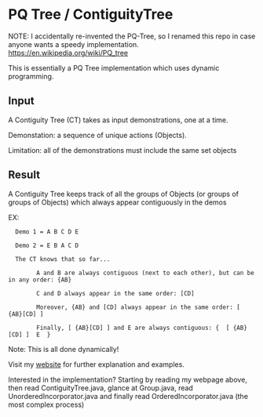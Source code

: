 # PQ Tree / ContiguityTree

NOTE: I accidentally re-invented the PQ-Tree, so I renamed this repo in case anyone wants a speedy implementation. 
https://en.wikipedia.org/wiki/PQ_tree 

This is essentially a PQ Tree implementation which uses dynamic programming.

## Input

A Contiguity Tree (CT) takes as input demonstrations, one at a time.

Demonstation: a sequence of unique actions (Objects).

Limitation: all of the demonstrations must include the same set objects



## Result

A Contiguity Tree keeps track of all the groups of Objects (or groups of groups of Objects) which always appear contiguously in the demos

EX:
      
      Demo 1 = A B C D E
      
      Demo 2 = E B A C D
      
      The CT knows that so far...
      
            A and B are always contiguous (next to each other), but can be in any order: {AB}
      
            C and D always appear in the same order: [CD]
      
            Moreover, {AB} and [CD] always appear in the same order: [ {AB}[CD] ]
      
            Finally, [ {AB}[CD] ] and E are always contiguous: {  [ {AB}[CD] ]  E  }

Note: This is all done dynamically!

Visit my [website](http://www.lrossignacmilon.com/projects/ContiguityTree/main.php) for further explanation and examples.


Interested in the implementation?
Starting by reading my webpage above, then read ContiguityTree.java, glance at Group.java, read UnorderedIncorporator.java and finally read OrderedIncorporator.java (the most complex process)
